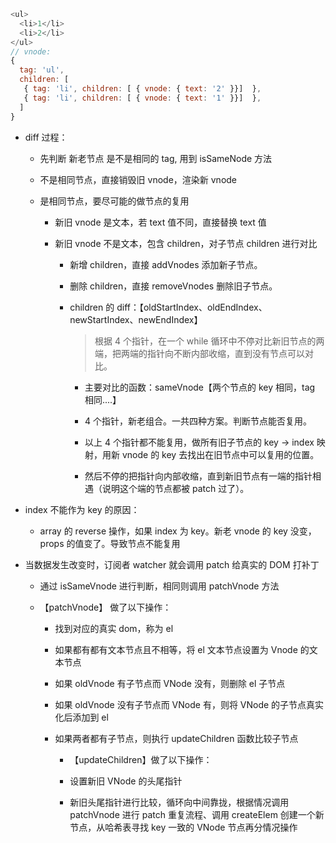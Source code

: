 ```js
<ul>
  <li>1</li>
  <li>2</li>
</ul>
// vnode:
{
  tag: 'ul',
  children: [
   { tag: 'li', children: [ { vnode: { text: '2' }}]  },
   { tag: 'li', children: [ { vnode: { text: '1' }}]  },
  ]
}
```

- diff 过程：

  - 先判断 新老节点 是不是相同的 tag, 用到 isSameNode 方法

  - 不是相同节点，直接销毁旧 vnode，渲染新 vnode

  - 是相同节点，要尽可能的做节点的复用

    - 新旧 vnode 是文本，若 text 值不同，直接替换 text 值

    - 新旧 vnode 不是文本，包含 children，对子节点 children 进行对比

      - 新增 children，直接 addVnodes 添加新子节点。

      - 删除 children，直接 removeVnodes 删除旧子节点。

      - children 的 diff：【oldStartIndex、oldEndIndex、newStartIndex、newEndIndex】

        > 根据 4 个指针，在一个 while 循环中不停对比新旧节点的两端，把两端的指针向不断内部收缩，直到没有节点可以对比。

        - 主要对比的函数：sameVnode【两个节点的 key 相同，tag 相同....】

        - 4 个指针，新老组合。一共四种方案。判断节点能否复用。

        - 以上 4 个指针都不能复用，做所有旧子节点的 key -> index 映射，用新 vnode 的 key 去找出在旧节点中可以复用的位置。

        - 然后不停的把指针向内部收缩，直到新旧节点有一端的指针相遇（说明这个端的节点都被 patch 过了）。

- index 不能作为 key 的原因：

  - array 的 reverse 操作，如果 index 为 key。新老 vnode 的 key 没变，props 的值变了。导致节点不能复用

- 当数据发生改变时，订阅者 watcher 就会调用 patch 给真实的 DOM 打补丁

  - 通过 isSameVnode 进行判断，相同则调用 patchVnode 方法

  - 【patchVnode】 做了以下操作：

    - 找到对应的真实 dom，称为 el

    - 如果都有都有文本节点且不相等，将 el 文本节点设置为 Vnode 的文本节点

    - 如果 oldVnode 有子节点而 VNode 没有，则删除 el 子节点

    - 如果 oldVnode 没有子节点而 VNode 有，则将 VNode 的子节点真实化后添加到 el

    - 如果两者都有子节点，则执行 updateChildren 函数比较子节点

      - 【updateChildren】做了以下操作：

      - 设置新旧 VNode 的头尾指针

      - 新旧头尾指针进行比较，循环向中间靠拢，根据情况调用 patchVnode 进行 patch 重复流程、调用 createElem 创建一个新节点，从哈希表寻找 key 一致的 VNode 节点再分情况操作
